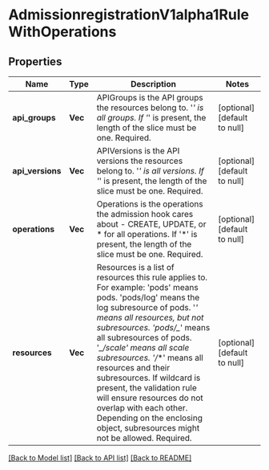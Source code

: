 # AdmissionregistrationV1alpha1RuleWithOperations

## Properties
Name | Type | Description | Notes
------------ | ------------- | ------------- | -------------
**api_groups** | **Vec<String>** | APIGroups is the API groups the resources belong to. &#39;*&#39; is all groups. If &#39;*&#39; is present, the length of the slice must be one. Required. | [optional] [default to null]
**api_versions** | **Vec<String>** | APIVersions is the API versions the resources belong to. &#39;*&#39; is all versions. If &#39;*&#39; is present, the length of the slice must be one. Required. | [optional] [default to null]
**operations** | **Vec<String>** | Operations is the operations the admission hook cares about - CREATE, UPDATE, or * for all operations. If &#39;*&#39; is present, the length of the slice must be one. Required. | [optional] [default to null]
**resources** | **Vec<String>** | Resources is a list of resources this rule applies to.  For example: &#39;pods&#39; means pods. &#39;pods/log&#39; means the log subresource of pods. &#39;*&#39; means all resources, but not subresources. &#39;pods/_*&#39; means all subresources of pods. &#39;*_/scale&#39; means all scale subresources. &#39;*_/_*&#39; means all resources and their subresources.  If wildcard is present, the validation rule will ensure resources do not overlap with each other.  Depending on the enclosing object, subresources might not be allowed. Required. | [optional] [default to null]

[[Back to Model list]](../README.md#documentation-for-models) [[Back to API list]](../README.md#documentation-for-api-endpoints) [[Back to README]](../README.md)



